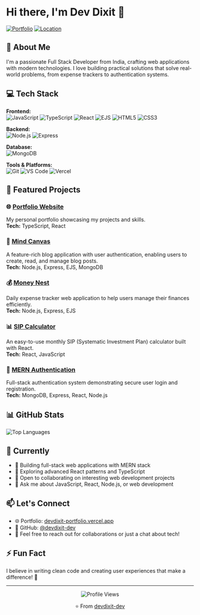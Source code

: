 # Hi there, I'm Dev Dixit 👋

[![Portfolio](https://img.shields.io/badge/Portfolio-devdixit--portfolio.vercel.app-blue?style=flat&logo=vercel)](https://devdixit-portfolio.vercel.app/)
[![Location](https://img.shields.io/badge/Location-India-orange?style=flat&logo=google-maps)](https://github.com/devdixit-dev)

## 🚀 About Me

I'm a passionate Full Stack Developer from India, crafting web applications with modern technologies. I love building practical solutions that solve real-world problems, from expense trackers to authentication systems.

## 💻 Tech Stack

**Frontend:**  
![JavaScript](https://img.shields.io/badge/JavaScript-F7DF1E?style=flat&logo=javascript&logoColor=black)
![TypeScript](https://img.shields.io/badge/TypeScript-3178C6?style=flat&logo=typescript&logoColor=white)
![React](https://img.shields.io/badge/React-61DAFB?style=flat&logo=react&logoColor=black)
![EJS](https://img.shields.io/badge/EJS-8BC0D0?style=flat&logo=ejs&logoColor=black)
![HTML5](https://img.shields.io/badge/HTML5-E34F26?style=flat&logo=html5&logoColor=white)
![CSS3](https://img.shields.io/badge/CSS3-1572B6?style=flat&logo=css3&logoColor=white)

**Backend:**  
![Node.js](https://img.shields.io/badge/Node.js-339933?style=flat&logo=node.js&logoColor=white)
![Express](https://img.shields.io/badge/Express-000000?style=flat&logo=express&logoColor=white)

**Database:**  
![MongoDB](https://img.shields.io/badge/MongoDB-47A248?style=flat&logo=mongodb&logoColor=white)

**Tools & Platforms:**  
![Git](https://img.shields.io/badge/Git-F05032?style=flat&logo=git&logoColor=white)
![VS Code](https://img.shields.io/badge/VS%20Code-007ACC?style=flat&logo=visual-studio-code&logoColor=white)
![Vercel](https://img.shields.io/badge/Vercel-000000?style=flat&logo=vercel&logoColor=white)

## 🎯 Featured Projects

### 🌐 [Portfolio Website](https://github.com/devdixit-dev/Portfolio)
My personal portfolio showcasing my projects and skills.  
**Tech:** TypeScript, React

### 📝 [Mind Canvas](https://github.com/devdixit-dev/Mind-Canvas)
A feature-rich blog application with user authentication, enabling users to create, read, and manage blog posts.  
**Tech:** Node.js, Express, EJS, MongoDB

### 💰 [Money Nest](https://github.com/devdixit-dev/Money-Nest-Web-App)
Daily expense tracker web application to help users manage their finances efficiently.  
**Tech:** Node.js, Express, EJS

### 📊 [SIP Calculator](https://github.com/devdixit-dev/SIP-Calculator)
An easy-to-use monthly SIP (Systematic Investment Plan) calculator built with React.  
**Tech:** React, JavaScript

### 🔐 [MERN Authentication](https://github.com/devdixit-dev/MERN-Auth-w-React)
Full-stack authentication system demonstrating secure user login and registration.  
**Tech:** MongoDB, Express, React, Node.js

## 📊 GitHub Stats

![Top Languages](https://github-readme-stats.vercel.app/api/top-langs/?username=devdixit-dev&layout=compact&theme=radical)

## 🌱 Currently

- 🔭 Building full-stack web applications with MERN stack
- 🌱 Exploring advanced React patterns and TypeScript
- 👯 Open to collaborating on interesting web development projects
- 💬 Ask me about JavaScript, React, Node.js, or web development

## 📫 Let's Connect

- 🌐 Portfolio: [devdixit-portfolio.vercel.app](https://devdixit-portfolio.vercel.app/)
- 💼 GitHub: [@devdixit-dev](https://github.com/devdixit-dev)
- 📧 Feel free to reach out for collaborations or just a chat about tech!

## ⚡ Fun Fact

I believe in writing clean code and creating user experiences that make a difference! 🚀

---

<div align="center">
  
  ![Profile Views](https://komarev.com/ghpvc/?username=devdixit-dev&color=blueviolet&style=flat)
  
  ⭐️ From [devdixit-dev](https://github.com/devdixit-dev)
  
</div>
